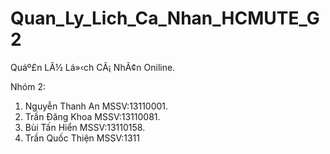 # Quan_Ly_Lich_Ca_Nhan_HCMUTE_G2
Quáº£n LÃ½ Lá»‹ch CÃ¡ NhÃ¢n Oniline.

Nhóm 2: 
1. Nguyễn Thanh An	MSSV:13110001.
2. Trần Đăng Khoa	MSSV:13110081.
3. Bùi Tấn Hiển		MSSV:13110158.
4. Trần Quốc Thiện	MSSV:1311
